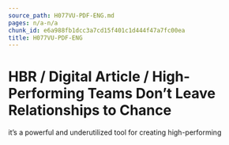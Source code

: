 ```yaml
---
source_path: H077VU-PDF-ENG.md
pages: n/a-n/a
chunk_id: e6a988fb1dcc3a7cd15f401c1d444f47a7fc00ea
title: H077VU-PDF-ENG
---
```

# HBR / Digital Article / High-Performing Teams Don’t Leave Relationships to Chance

it’s a powerful and underutilized tool for creating high-performing
